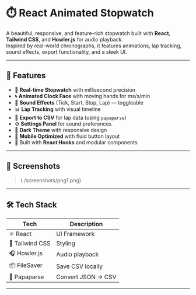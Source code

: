 # ⏱️ React Animated Stopwatch

A beautiful, responsive, and feature-rich stopwatch built with **React**, **Tailwind CSS**, and **Howler.js** for audio playback.  
Inspired by real-world chronographs, it features animations, lap tracking, sound effects, export functionality, and a sleek UI.

---

## 🚀 Features

- 🎯 **Real-time Stopwatch** with millisecond precision
- 🌀 **Animated Clock Face** with moving hands for ms/s/min
- 🎵 **Sound Effects** (Tick, Start, Stop, Lap) — toggleable
- 📊 **Lap Tracking** with visual timeline
- 📁 **Export to CSV** for lap data (using `papaparse`)
- ⚙️ **Settings Panel** for sound preferences
- 🌙 **Dark Theme** with responsive design
- 📱 **Mobile Optimized** with fluid button layout
- 🧠 Built with **React Hooks** and modular components

---

## 📸 Screenshots

> (./screenshots/png1.png)

---

## 🛠️ Tech Stack

| Tech            | Description                      |
|-----------------|----------------------------------|
| ⚛️ React        | UI Framework                     |
| 🎨 Tailwind CSS | Styling                          |
| 🎧 Howler.js    | Audio playback                   |
| 📦 FileSaver    | Save CSV locally                 |
| 🧮 Papaparse    | Convert JSON → CSV               |

---